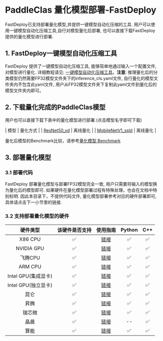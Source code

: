 
# PaddleClas 量化模型部署-FastDeploy

FastDeploy已支持部署量化模型,并提供一键模型自动化压缩的工具.
用户可以使用一键模型自动化压缩工具,自行对模型量化后部署, 也可以直接下载FastDeploy提供的量化模型进行部署.

## 1. FastDeploy一键模型自动化压缩工具  

FastDeploy 提供了一键模型自动化压缩工具, 能够简单地通过输入一个配置文件, 对模型进行量化.
详细教程请见: [一键模型自动化压缩工具](https://github.com/PaddlePaddle/FastDeploy/tree/develop/tools/common_tools/auto_compression)。**注意**: 推理量化后的分类模型仍然需要FP32模型文件夹下的inference_cls.yaml文件, 自行量化的模型文件夹内不包含此yaml文件, 用户从FP32模型文件夹下复制此yaml文件到量化后的模型文件夹内即可。

## 2. 下载量化完成的PaddleClas模型  

用户也可以直接下载下表中的量化模型进行部署.(点击模型名字即可下载)

| 模型                 | 量化方式 |
| [ResNet50_vd](https://bj.bcebos.com/paddlehub/fastdeploy/resnet50_vd_ptq.tar)            | 离线量化 |
| [MobileNetV1_ssld](https://bj.bcebos.com/paddlehub/fastdeploy/mobilenetv1_ssld_ptq.tar)  |  离线量化 |

量化后模型的Benchmark比较，请参考[量化模型 Benchmark](https://github.com/PaddlePaddle/FastDeploy/blob/develop/docs/cn/quantize.md)

## 3. 部署量化模型

### 3.1 部署代码
FastDeploy 部署量化模型与部署FP32模型完全一致, 用户只需要将输入的模型换为量化后的模型即可.
如果硬件在量化模型部署过程有特殊处理，也会在文档中特别标明.
因此本目录下，不提供代码文件, 量化模型部署参考对应的硬件部署即可, 具体请点击下一小节里的链接.

### 3.2 支持部署量化模型的硬件  

|硬件类型|该硬件是否支持|使用指南|Python|C++|
|:---:|:---:|:---:|:---:|:---:|
|X86 CPU|✅|[链接](cpu-gpu)|✅|✅|
|NVIDIA GPU|✅|[链接](cpu-gpu)|✅|✅|
|飞腾CPU|✅|[链接](cpu-gpu)|✅|✅|
|ARM CPU|✅|[链接](cpu-gpu)|✅|✅|
|Intel GPU(集成显卡)|✅|[链接](cpu-gpu)|✅|✅|  
|Intel GPU(独立显卡)|✅|[链接](cpu-gpu)|✅|✅|  
|昆仑|✅|[链接](kunlun)|✅|✅|
|昇腾|✅|[链接](ascend)|✅|✅|
|瑞芯微|✅|[链接](rockchip)|✅|✅|  
|晶晨|✅|[链接](amlogic)|--|✅|  
|算能|✅|[链接](sophgo)|✅|✅|  
